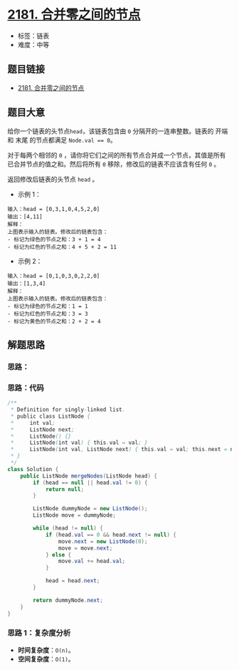 # [2181. 合并零之间的节点](https://leetcode.cn/problems/merge-nodes-in-between-zeros/description/)

- 标签：链表
- 难度：中等

## 题目链接

- [2181. 合并零之间的节点](https://leetcode.cn/problems/merge-nodes-in-between-zeros/description/)

## 题目大意

给你一个链表的头节点`head`，该链表包含由 `0` 分隔开的一连串整数。链表的 开端 和 末尾 的节点都满足 `Node.val == 0`。

对于每两个相邻的 `0` ，请你将它们之间的所有节点合并成一个节点，其值是所有已合并节点的值之和。然后将所有 `0`
移除，修改后的链表不应该含有任何 `0` 。

返回修改后链表的头节点 `head` 。

- 示例 1：

```
输入：head = [0,3,1,0,4,5,2,0]
输出：[4,11]
解释：
上图表示输入的链表。修改后的链表包含：
- 标记为绿色的节点之和：3 + 1 = 4
- 标记为红色的节点之和：4 + 5 + 2 = 11
```

- 示例 2：

```
输入：head = [0,1,0,3,0,2,2,0]
输出：[1,3,4]
解释：
上图表示输入的链表。修改后的链表包含：
- 标记为绿色的节点之和：1 = 1
- 标记为红色的节点之和：3 = 3
- 标记为黄色的节点之和：2 + 2 = 4
```

## 解题思路

### 思路：

### 思路：代码

```java
/**
 * Definition for singly-linked list.
 * public class ListNode {
 *     int val;
 *     ListNode next;
 *     ListNode() {}
 *     ListNode(int val) { this.val = val; }
 *     ListNode(int val, ListNode next) { this.val = val; this.next = next; }
 * }
 */
class Solution {
    public ListNode mergeNodes(ListNode head) {
        if (head == null || head.val != 0) {
            return null;
        }

        ListNode dummyNode = new ListNode();
        ListNode move = dummyNode;

        while (head != null) {
            if (head.val == 0 && head.next != null) {
                move.next = new ListNode(0);
                move = move.next;
            } else {
                move.val += head.val;
            }

            head = head.next;
        }

        return dummyNode.next;
    }
}
```

### 思路 1：复杂度分析

- **时间复杂度**：`O(n)`。
- **空间复杂度**：`O(1)`。
